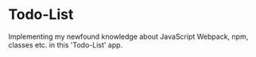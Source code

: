 # Todo-List
Implementing my newfound knowledge about JavaScript Webpack, npm, classes etc. in this 'Todo-List' app.
